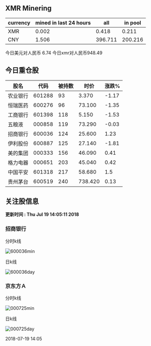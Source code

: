 ## XMR Minering

|currency|mined in last 24 hours|all|in pool|
|---|---|---|---|
|XMR|0.002|0.418|0.211|
|CNY|1.506|396.711|200.216|

今日美元对人民币 6.74	今日xmr对人民币948.49


## 今日重仓股 

|股名|代码|被持数|时价|涨跌%|
|---|---|---|---|---|
|农业银行|601288|93|3.370|-1.17|
|恒瑞医药|600276|96|73.100|-1.35|
|工商银行|601398|118|5.150|-1.53|
|五粮液|000858|119|73.290|-0.03|
|招商银行|600036|124|25.600|1.23|
|伊利股份|600887|125|27.140|-1.81|
|美的集团|000333|156|46.090|0.41|
|格力电器|000651|203|45.040|0.42|
|中国平安|601318|217|58.680|1.5|
|贵州茅台|600519|240|738.420|0.13|

## 关注股信息
**更新时间 : Thu Jul 19 14:05:11 2018**
### 招商银行 
分时k线

![600036min](http://image.sinajs.cn/newchart/min/n/sh600036.gif)

日k线

![600036day](http://image.sinajs.cn/newchart/daily/n/sh600036.gif)

### 京东方Ａ 
分时k线

![000725min](http://image.sinajs.cn/newchart/min/n/sz000725.gif)

日k线

![000725day](http://image.sinajs.cn/newchart/daily/n/sz000725.gif)

2018-07-19 14:05